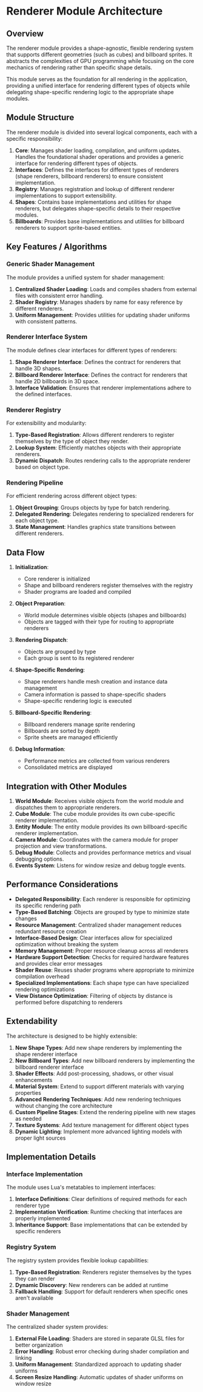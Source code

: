# Renderer Module Architecture

## Overview

The renderer module provides a shape-agnostic, flexible rendering system that supports different geometries (such as cubes) and billboard sprites. It abstracts the complexities of GPU programming while focusing on the core mechanics of rendering rather than specific shape details.

This module serves as the foundation for all rendering in the application, providing a unified interface for rendering different types of objects while delegating shape-specific rendering logic to the appropriate shape modules.

## Module Structure

The renderer module is divided into several logical components, each with a specific responsibility:

1. **Core**: Manages shader loading, compilation, and uniform updates. Handles the foundational shader operations and provides a generic interface for rendering different types of objects.
2. **Interfaces**: Defines the interfaces for different types of renderers (shape renderers, billboard renderers) to ensure consistent implementation.
3. **Registry**: Manages registration and lookup of different renderer implementations to support extensibility.
4. **Shapes**: Contains base implementations and utilities for shape renderers, but delegates shape-specific details to their respective modules.
5. **Billboards**: Provides base implementations and utilities for billboard renderers to support sprite-based entities.

## Key Features / Algorithms

### Generic Shader Management
The module provides a unified system for shader management:

1. **Centralized Shader Loading**: Loads and compiles shaders from external files with consistent error handling.
2. **Shader Registry**: Manages shaders by name for easy reference by different renderers.
3. **Uniform Management**: Provides utilities for updating shader uniforms with consistent patterns.

### Renderer Interface System
The module defines clear interfaces for different types of renderers:

1. **Shape Renderer Interface**: Defines the contract for renderers that handle 3D shapes.
2. **Billboard Renderer Interface**: Defines the contract for renderers that handle 2D billboards in 3D space.
3. **Interface Validation**: Ensures that renderer implementations adhere to the defined interfaces.

### Renderer Registry
For extensibility and modularity:

1. **Type-Based Registration**: Allows different renderers to register themselves by the type of object they render.
2. **Lookup System**: Efficiently matches objects with their appropriate renderers.
3. **Dynamic Dispatch**: Routes rendering calls to the appropriate renderer based on object type.

### Rendering Pipeline
For efficient rendering across different object types:

1. **Object Grouping**: Groups objects by type for batch rendering.
2. **Delegated Rendering**: Delegates rendering to specialized renderers for each object type.
3. **State Management**: Handles graphics state transitions between different renderers.

## Data Flow

1. **Initialization**: 
   - Core renderer is initialized
   - Shape and billboard renderers register themselves with the registry
   - Shader programs are loaded and compiled

2. **Object Preparation**:
   - World module determines visible objects (shapes and billboards)
   - Objects are tagged with their type for routing to appropriate renderers

3. **Rendering Dispatch**:
   - Objects are grouped by type
   - Each group is sent to its registered renderer

4. **Shape-Specific Rendering**:
   - Shape renderers handle mesh creation and instance data management
   - Camera information is passed to shape-specific shaders
   - Shape-specific rendering logic is executed

5. **Billboard-Specific Rendering**:
   - Billboard renderers manage sprite rendering
   - Billboards are sorted by depth
   - Sprite sheets are managed efficiently

6. **Debug Information**:
   - Performance metrics are collected from various renderers
   - Consolidated metrics are displayed

## Integration with Other Modules

1. **World Module**: Receives visible objects from the world module and dispatches them to appropriate renderers.
2. **Cube Module**: The cube module provides its own cube-specific renderer implementation.
3. **Entity Module**: The entity module provides its own billboard-specific renderer implementation.
4. **Camera Module**: Coordinates with the camera module for proper projection and view transformations.
5. **Debug Module**: Collects and provides performance metrics and visual debugging options.
6. **Events System**: Listens for window resize and debug toggle events.

## Performance Considerations

- **Delegated Responsibility**: Each renderer is responsible for optimizing its specific rendering path
- **Type-Based Batching**: Objects are grouped by type to minimize state changes
- **Resource Management**: Centralized shader management reduces redundant resource creation
- **Interface-Based Design**: Clear interfaces allow for specialized optimization without breaking the system
- **Memory Management**: Proper resource cleanup across all renderers
- **Hardware Support Detection**: Checks for required hardware features and provides clear error messages
- **Shader Reuse**: Reuses shader programs where appropriate to minimize compilation overhead
- **Specialized Implementations**: Each shape type can have specialized rendering optimizations
- **View Distance Optimization**: Filtering of objects by distance is performed before dispatching to renderers

## Extendability

The architecture is designed to be highly extensible:

1. **New Shape Types**: Add new shape renderers by implementing the shape renderer interface
2. **New Billboard Types**: Add new billboard renderers by implementing the billboard renderer interface
3. **Shader Effects**: Add post-processing, shadows, or other visual enhancements
4. **Material System**: Extend to support different materials with varying properties
5. **Advanced Rendering Techniques**: Add new rendering techniques without changing the core architecture
6. **Custom Pipeline Stages**: Extend the rendering pipeline with new stages as needed
7. **Texture Systems**: Add texture management for different object types
8. **Dynamic Lighting**: Implement more advanced lighting models with proper light sources

## Implementation Details

### Interface Implementation
The module uses Lua's metatables to implement interfaces:

1. **Interface Definitions**: Clear definitions of required methods for each renderer type
2. **Implementation Verification**: Runtime checking that interfaces are properly implemented
3. **Inheritance Support**: Base implementations that can be extended by specific renderers

### Registry System
The registry system provides flexible lookup capabilities:

1. **Type-Based Registration**: Renderers register themselves by the types they can render
2. **Dynamic Discovery**: New renderers can be added at runtime
3. **Fallback Handling**: Support for default renderers when specific ones aren't available

### Shader Management
The centralized shader system provides:

1. **External File Loading**: Shaders are stored in separate GLSL files for better organization
2. **Error Handling**: Robust error checking during shader compilation and linking
3. **Uniform Management**: Standardized approach to updating shader uniforms
4. **Screen Resize Handling**: Automatic updates of shader uniforms on window resize
